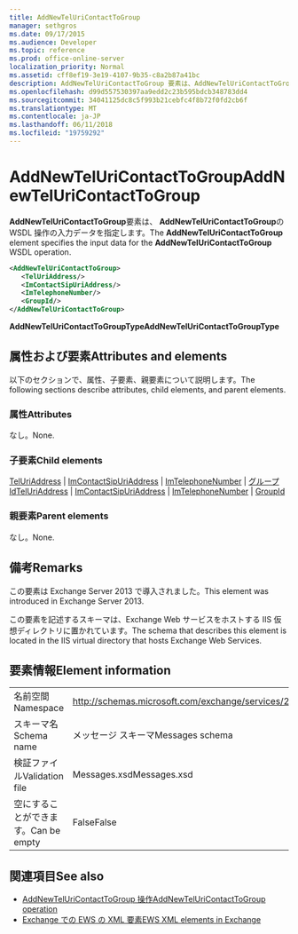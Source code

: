 ```yaml
---
title: AddNewTelUriContactToGroup
manager: sethgros
ms.date: 09/17/2015
ms.audience: Developer
ms.topic: reference
ms.prod: office-online-server
localization_priority: Normal
ms.assetid: cff8ef19-3e19-4107-9b35-c8a2b87a41bc
description: AddNewTelUriContactToGroup 要素は、AddNewTelUriContactToGroup の WSDL 操作の入力データを指定します。
ms.openlocfilehash: d99d557530397aa9edd2c23b595bdcb348783dd4
ms.sourcegitcommit: 34041125dc8c5f993b21cebfc4f8b72f0fd2cb6f
ms.translationtype: MT
ms.contentlocale: ja-JP
ms.lasthandoff: 06/11/2018
ms.locfileid: "19759292"
---
```

# <a name="addnewteluricontacttogroup"></a><span data-ttu-id="055f3-103">AddNewTelUriContactToGroup</span><span class="sxs-lookup"><span data-stu-id="055f3-103">AddNewTelUriContactToGroup</span></span>

<span data-ttu-id="055f3-104">**AddNewTelUriContactToGroup**要素は、 **AddNewTelUriContactToGroup**の WSDL 操作の入力データを指定します。</span><span class="sxs-lookup"><span data-stu-id="055f3-104">The **AddNewTelUriContactToGroup** element specifies the input data for the **AddNewTelUriContactToGroup** WSDL operation.</span></span> 
  
```XML
<AddNewTelUriContactToGroup>
   <TelUriAddress/>
   <ImContactSipUriAddress/>
   <ImTelephoneNumber/>
   <GroupId/>
</AddNewTelUriContactToGroup>
```

 <span data-ttu-id="055f3-105">**AddNewTelUriContactToGroupType**</span><span class="sxs-lookup"><span data-stu-id="055f3-105">**AddNewTelUriContactToGroupType**</span></span>
## <a name="attributes-and-elements"></a><span data-ttu-id="055f3-106">属性および要素</span><span class="sxs-lookup"><span data-stu-id="055f3-106">Attributes and elements</span></span>

<span data-ttu-id="055f3-107">以下のセクションで、属性、子要素、親要素について説明します。</span><span class="sxs-lookup"><span data-stu-id="055f3-107">The following sections describe attributes, child elements, and parent elements.</span></span>
  
### <a name="attributes"></a><span data-ttu-id="055f3-108">属性</span><span class="sxs-lookup"><span data-stu-id="055f3-108">Attributes</span></span>

<span data-ttu-id="055f3-109">なし。</span><span class="sxs-lookup"><span data-stu-id="055f3-109">None.</span></span>
  
### <a name="child-elements"></a><span data-ttu-id="055f3-110">子要素</span><span class="sxs-lookup"><span data-stu-id="055f3-110">Child elements</span></span>

<span data-ttu-id="055f3-111">[TelUriAddress](teluriaddress.md) | [ImContactSipUriAddress](imcontactsipuriaddress.md) | [ImTelephoneNumber](imtelephonenumber.md) | [グループ Id](groupid.md)</span><span class="sxs-lookup"><span data-stu-id="055f3-111">[TelUriAddress](teluriaddress.md) | [ImContactSipUriAddress](imcontactsipuriaddress.md) | [ImTelephoneNumber](imtelephonenumber.md) | [GroupId](groupid.md)</span></span>
  
### <a name="parent-elements"></a><span data-ttu-id="055f3-112">親要素</span><span class="sxs-lookup"><span data-stu-id="055f3-112">Parent elements</span></span>

<span data-ttu-id="055f3-113">なし。</span><span class="sxs-lookup"><span data-stu-id="055f3-113">None.</span></span>
  
## <a name="remarks"></a><span data-ttu-id="055f3-114">備考</span><span class="sxs-lookup"><span data-stu-id="055f3-114">Remarks</span></span>

<span data-ttu-id="055f3-115">この要素は Exchange Server 2013 で導入されました。</span><span class="sxs-lookup"><span data-stu-id="055f3-115">This element was introduced in Exchange Server 2013.</span></span>
  
<span data-ttu-id="055f3-116">この要素を記述するスキーマは、Exchange Web サービスをホストする IIS 仮想ディレクトリに置かれています。</span><span class="sxs-lookup"><span data-stu-id="055f3-116">The schema that describes this element is located in the IIS virtual directory that hosts Exchange Web Services.</span></span>
  
## <a name="element-information"></a><span data-ttu-id="055f3-117">要素情報</span><span class="sxs-lookup"><span data-stu-id="055f3-117">Element information</span></span>

|||
|:-----|:-----|
|<span data-ttu-id="055f3-118">名前空間</span><span class="sxs-lookup"><span data-stu-id="055f3-118">Namespace</span></span>  <br/> |http://schemas.microsoft.com/exchange/services/2006/messages  <br/> |
|<span data-ttu-id="055f3-119">スキーマ名</span><span class="sxs-lookup"><span data-stu-id="055f3-119">Schema name</span></span>  <br/> |<span data-ttu-id="055f3-120">メッセージ スキーマ</span><span class="sxs-lookup"><span data-stu-id="055f3-120">Messages schema</span></span>  <br/> |
|<span data-ttu-id="055f3-121">検証ファイル</span><span class="sxs-lookup"><span data-stu-id="055f3-121">Validation file</span></span>  <br/> |<span data-ttu-id="055f3-122">Messages.xsd</span><span class="sxs-lookup"><span data-stu-id="055f3-122">Messages.xsd</span></span>  <br/> |
|<span data-ttu-id="055f3-123">空にすることができます。</span><span class="sxs-lookup"><span data-stu-id="055f3-123">Can be empty</span></span>  <br/> |<span data-ttu-id="055f3-124">False</span><span class="sxs-lookup"><span data-stu-id="055f3-124">False</span></span>  <br/> |
   
## <a name="see-also"></a><span data-ttu-id="055f3-125">関連項目</span><span class="sxs-lookup"><span data-stu-id="055f3-125">See also</span></span>

- [<span data-ttu-id="055f3-126">AddNewTelUriContactToGroup 操作</span><span class="sxs-lookup"><span data-stu-id="055f3-126">AddNewTelUriContactToGroup operation</span></span>](addnewteluricontacttogroup-operation.md)
- [<span data-ttu-id="055f3-127">Exchange での EWS の XML 要素</span><span class="sxs-lookup"><span data-stu-id="055f3-127">EWS XML elements in Exchange</span></span>](ews-xml-elements-in-exchange.md)

